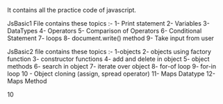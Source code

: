 It contains all the practice code of javascript.

JsBasic1 File contains these topics :-
1- Print statement
2- Variables
3- DataTypes
4- Operators
5- Comparison of Operators
6- Conditional Statement
7- loops
8- document.write() method
9- Take input from user

JsBasic2 file contains these topics :-
1-objects
2- objects using factory function
3- constructor functions
4- add and delete in object
5- object methods
6- search in object
7- iterate over object
8- for-of loop
9- for-in loop
10 - Object cloning (assign, spread operator)
11- Maps Datatype
12- Maps Method

10
